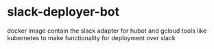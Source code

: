 # slack-deployer-bot
docker image contain the slack adapter for hubot and gcloud tools like kubernetes to make functionality for deployment over slack

